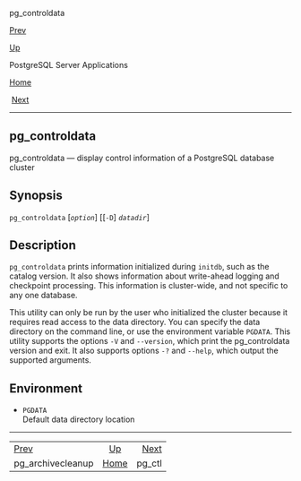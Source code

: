 <div class="navheader" data-xmlns="http://www.w3.org/TR/xhtml1/transitional">

<span class="application" data-xmlns="http://www.w3.org/1999/xhtml">pg\_controldata</span>

</div>

[Prev](pgarchivecleanup.html "pg_archivecleanup") 

[Up](reference-server.html "PostgreSQL Server Applications")

PostgreSQL Server
Applications

[Home](index.html "PostgreSQL 10.3 Documentation")

 [Next](app-pg-ctl.html "pg_ctl")

-----

<div id="APP-PGCONTROLDATA" class="refentry">

<div class="titlepage">

</div>

<span id="id-1.9.5.5.1" class="indexterm"></span>

<div class="refnamediv">

## <span class="refentrytitle"><span class="application">pg\_controldata</span></span>

pg\_controldata — display control information of a
<span class="productname">PostgreSQL</span> database cluster

</div>

<div class="refsynopsisdiv">

## Synopsis

<div class="cmdsynopsis">

`pg_controldata` \[*`option`*\] \[\[`-D`\] *`datadir`*\]

</div>

</div>

<div id="R1-APP-PGCONTROLDATA-1" class="refsect1">

## Description

`pg_controldata` prints information initialized during `initdb`, such as
the catalog version. It also shows information about write-ahead logging
and checkpoint processing. This information is cluster-wide, and not
specific to any one database.

This utility can only be run by the user who initialized the cluster
because it requires read access to the data directory. You can specify
the data directory on the command line, or use the environment variable
`PGDATA`. This utility supports the options `-V` and `--version`, which
print the <span class="application">pg\_controldata</span> version and
exit. It also supports options `-?` and `--help`, which output the
supported arguments.

</div>

<div id="id-1.9.5.5.6" class="refsect1">

## Environment

<div class="variablelist">

  - <span class="term">`PGDATA`</span>  
    Default data directory
location

</div>

</div>

</div>

<div class="navfooter">

-----

|                                                     |                             |                                          |
| :-------------------------------------------------- | :-------------------------: | ---------------------------------------: |
| [Prev](pgarchivecleanup.html)                       | [Up](reference-server.html) |                  [Next](app-pg-ctl.html) |
| <span class="application">pg\_archivecleanup</span> |     [Home](index.html)      | <span class="application">pg\_ctl</span> |

</div>
